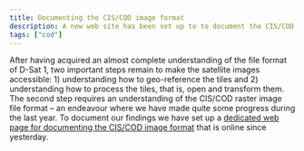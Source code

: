 ```yaml
---
title: Documenting the CIS/COD image format
description: A new web site has been set up to to document the CIS/COD raster image file format.
tags: ["cod"]
---
```


After having acquired an almost complete understanding of the file
format of D-Sat 1, two important steps remain to make the satellite
images accessible: 1) understanding how to geo-reference the tiles and
2) understanding how to process the tiles, that is, open and transform
them. The second step requires an understanding of the CIS/COD raster
image file format – an endeavour where we have made quite some
progress during the last year. To document our findings we have set up
a [dedicated web page for documenting the CIS/COD image
format](https://cod.igada.de/) that is online since yesterday.
